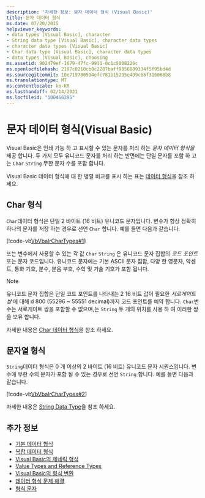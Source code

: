 ```yaml
---
description: '자세한 정보: 문자 데이터 형식 (Visual Basic)'
title: 문자 데이터 형식
ms.date: 07/20/2015
helpviewer_keywords:
- data types [Visual Basic], character
- String data type [Visual Basic], character data types
- character data types [Visual Basic]
- Char data type [Visual Basic], character data types
- data types [Visual Basic], choosing
ms.assetid: 902479ef-1679-47fc-9911-0c1c5008226c
ms.openlocfilehash: 2197c0210cb0c2287baff9856889334f5f95bd4d
ms.sourcegitcommit: 10e719780594efc781b15295e499c66f316068b8
ms.translationtype: MT
ms.contentlocale: ko-KR
ms.lasthandoff: 02/14/2021
ms.locfileid: "100466395"
---
```

# <a name="character-data-types-visual-basic"></a>문자 데이터 형식(Visual Basic)

Visual Basic은 인쇄 가능 하 고 표시할 수 있는 문자를 처리 하는 *문자 데이터 형식을* 제공 합니다. 두 가지 모두 유니코드 문자를 처리 하는 반면에는 단일 문자를 포함 하 고는 `Char` `String` 무한 문자 수를 포함 합니다.  
  
 Visual Basic 데이터 형식에 대 한 병렬 비교를 표시 하는 표는 [데이터 형식](../../../language-reference/data-types/index.md)을 참조 하세요.  
  
## <a name="char-type"></a>Char 형식  

 `Char`데이터 형식은 단일 2 바이트 (16 비트) 유니코드 문자입니다. 변수가 항상 정확히 하나의 문자를 저장 하는 경우로 선언 `Char` 합니다. 예를 들면 다음과 같습니다.  
  
 [!code-vb[VbVbalrCharTypes#1](~/samples/snippets/visualbasic/VS_Snippets_VBCSharp/vbvbalrchartypes/vb/module1.vb#1)]
  
 또는 변수에서 사용할 수 있는 각 값 `Char` `String` 은 유니코드 문자 집합의 *코드 포인트* 또는 문자 코드입니다. 유니코드 문자에는 기본 ASCII 문자 집합, 다양 한 영문자, 악센트, 통화 기호, 분수, 분음 부호, 수학 및 기술 기호가 포함 됩니다.  
  
> [!NOTE]
> 유니코드 문자 집합은 단일 코드 포인트를 나타내는 2 16 비트 값이 필요한 *서로게이트 쌍* 에 대해 d 800 (55296 ~ 55551 decimal)까지 코드 포인트를 예약 합니다. `Char`변수는 서로게이트 쌍을 포함할 수 없으며,는 `String` 두 개의 위치를 사용 하 여 이러한 쌍을 보유 합니다.  
  
 자세한 내용은 [Char 데이터 형식](../../../language-reference/data-types/char-data-type.md)을 참조 하세요.  
  
## <a name="string-type"></a>문자열 형식  

 `String`데이터 형식은 0 개 이상의 2 바이트 (16 비트) 유니코드 문자 시퀀스입니다. 변수에 무한 수의 문자가 포함 될 수 있는 경우로 선언 `String` 합니다. 예를 들면 다음과 같습니다.  
  
 [!code-vb[VbVbalrCharTypes#2](~/samples/snippets/visualbasic/VS_Snippets_VBCSharp/vbvbalrchartypes/vb/module1.vb#2)]
  
 자세한 내용은 [String Data Type](../../../language-reference/data-types/string-data-type.md)을 참조 하세요.  
  
## <a name="see-also"></a>추가 정보

- [기본 데이터 형식](elementary-data-types.md)
- [복합 데이터 형식](composite-data-types.md)
- [Visual Basic의 제네릭 형식](generic-types.md)
- [Value Types and Reference Types](value-types-and-reference-types.md)
- [Visual Basic의 형식 변환](type-conversions.md)
- [데이터 형식 문제 해결](troubleshooting-data-types.md)
- [형식 문자](type-characters.md)
